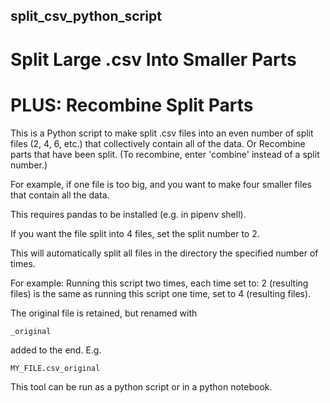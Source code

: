 ## split_csv_python_script

# Split Large .csv Into Smaller Parts

# PLUS: Recombine Split Parts

This is a Python script to make split .csv files into 
an even number of split files (2, 4, 6, etc.)
that collectively contain all of the data.
Or
Recombine parts that have been split.
(To recombine, enter 'combine' instead of a split number.)

For example, if one file is too big, and you want to make
four smaller files that contain all the data.

This requires pandas to be installed (e.g. in pipenv shell).

If you want the file split into 4 files,
set the split number to 2. 

This will automatically split all files in the directory
the specified number of times.

For example:
Running this script two times, each time set to: 2 (resulting files)
is the same as running this script one time, set to 4 (resulting files).

The original file is retained, but renamed with
```
_original
```
added to the end. E.g.
```
MY_FILE.csv_original
```

This tool can be run as a python script or in a python notebook.
